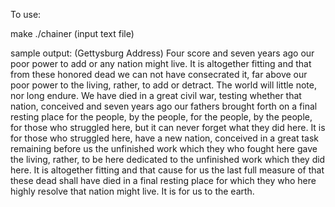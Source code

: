 To use:

make
./chainer (input text file)

sample output: (Gettysburg Address)
Four score and seven years ago our poor power to add or any nation might live. It is altogether fitting and that from these honored dead we can not have consecrated it, far above our poor power to the living, rather, to add or detract. The world will little note, nor long endure. We have died in a great civil war, testing whether that nation, conceived and seven years ago our fathers brought forth on a final resting place for the people, by the people, for the people, by the people, for those who struggled here, but it can never forget what they did here. It is for those who struggled here, have a new nation, conceived in a great task remaining before us the unfinished work which they who fought here gave the living, rather, to be here dedicated to the unfinished work which they did here. It is altogether fitting and that cause for us the last full measure of that these dead shall have died in a final resting place for which they who here highly resolve that nation might live. It is for us to the earth.

